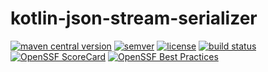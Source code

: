 # kotlin-json-stream-serializer

[![maven central version](https://img.shields.io/maven-central/v/com.fab1an/kotlin-json-stream-serializer)](https://mvnrepository.com/artifact/com.fab1an/kotlin-json-stream-serializer)
[![semver](https://img.shields.io/:semver-%E2%9C%93-brightgreen.svg)](http://semver.org/)
[![license](https://img.shields.io/github/license/fab1an/kotlin-json-stream-serializer)](https://github.com/fab1an/kotlin-json-stream-serializer/blob/master/LICENSE)
[![build status](https://github.com/fab1an/kotlin-json-stream-serializer/actions/workflows/build-master.yml/badge.svg)](https://github.com/fab1an/kotlin-json-stream-serializer/actions/workflows/build-master.yml)
[![OpenSSF ScoreCard](https://img.shields.io/ossf-scorecard/github.com/fab1an/kotlin-json-stream-serializer)](https://scorecard.dev/)
[![OpenSSF Best Practices](https://www.bestpractices.dev/projects/10362/badge)](https://www.bestpractices.dev/projects/10362)
